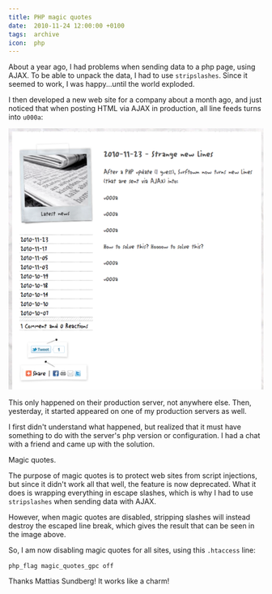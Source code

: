 ```yaml
---
title: PHP magic quotes
date:  2010-11-24 12:00:00 +0100
tags:  archive
icon:  php
---
```


About a year ago, I had problems when sending data to a php page, using AJAX. To
be able to unpack the data, I had to use `stripslashes`. Since it seemed to work, 
I was happy...until the world exploded.

I then developed a new web site for a company about a month ago, and just noticed
that when posting HTML via AJAX in production, all line feeds turns into `u000a`:

![Magic quotes](/assets/blog/2010/101124.png "Magic quotes in action")

This only happened on their production server, not anywhere else. Then, yesterday,
it started appeared on one of my production servers as well. 

I first didn't understand what happened, but realized that it must have something
to do with the server's php version or configuration. I had a chat with a friend
and came up with the solution.

Magic quotes.

The purpose of magic quotes is to protect web sites from script injections, but
since it didn't work all that well, the feature is now deprecated. What it does
is wrapping everything in escape slashes, which is why I had to use `stripslashes`
when sending data with AJAX.

However, when magic quotes are disabled, stripping slashes will instead destroy
the escaped line break, which gives the result that can be seen in the image above.

So, I am now disabling magic quotes for all sites, using this `.htaccess` line:

```
php_flag magic_quotes_gpc off
```

Thanks Mattias Sundberg! It works like a charm!
